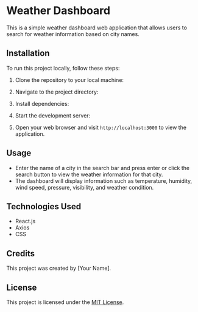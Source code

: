 # Weather Dashboard

This is a simple weather dashboard web application that allows users to search for weather information based on city names.

## Installation

To run this project locally, follow these steps:

1. Clone the repository to your local machine:


2. Navigate to the project directory:


3. Install dependencies:


4. Start the development server:


5. Open your web browser and visit `http://localhost:3000` to view the application.

## Usage

- Enter the name of a city in the search bar and press enter or click the search button to view the weather information for that city.
- The dashboard will display information such as temperature, humidity, wind speed, pressure, visibility, and weather condition.

## Technologies Used

- React.js
- Axios
- CSS

## Credits

This project was created by [Your Name].

## License

This project is licensed under the [MIT License](LICENSE).
